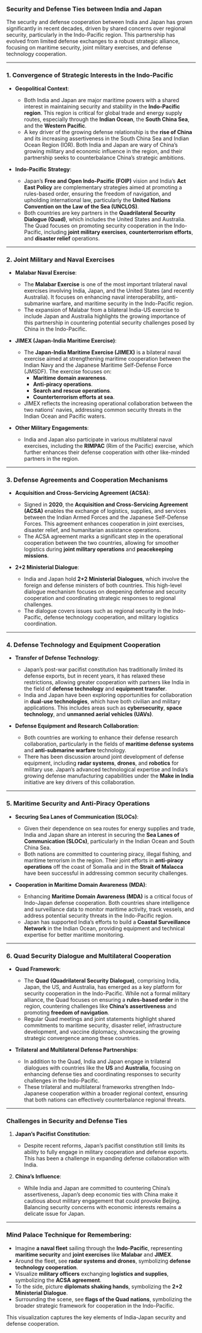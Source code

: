 ### **Security and Defense Ties between India and Japan**

The security and defense cooperation between India and Japan has grown significantly in recent decades, driven by shared concerns over regional security, particularly in the Indo-Pacific region. This partnership has evolved from limited defense exchanges to a robust strategic alliance, focusing on maritime security, joint military exercises, and defense technology cooperation.

---

### 1. **Convergence of Strategic Interests in the Indo-Pacific**

- **Geopolitical Context**:
  - Both India and Japan are major maritime powers with a shared interest in maintaining security and stability in the **Indo-Pacific region**. This region is critical for global trade and energy supply routes, especially through the **Indian Ocean**, the **South China Sea**, and the **Western Pacific**.
  - A key driver of the growing defense relationship is the **rise of China** and its increasing assertiveness in the South China Sea and Indian Ocean Region (IOR). Both India and Japan are wary of China’s growing military and economic influence in the region, and their partnership seeks to counterbalance China’s strategic ambitions.

- **Indo-Pacific Strategy**:
  - Japan’s **Free and Open Indo-Pacific (FOIP)** vision and India’s **Act East Policy** are complementary strategies aimed at promoting a rules-based order, ensuring the freedom of navigation, and upholding international law, particularly the **United Nations Convention on the Law of the Sea (UNCLOS)**.
  - Both countries are key partners in the **Quadrilateral Security Dialogue (Quad)**, which includes the United States and Australia. The Quad focuses on promoting security cooperation in the Indo-Pacific, including **joint military exercises**, **counterterrorism efforts**, and **disaster relief** operations.

---

### 2. **Joint Military and Naval Exercises**

- **Malabar Naval Exercise**:
  - The **Malabar Exercise** is one of the most important trilateral naval exercises involving India, Japan, and the United States (and recently Australia). It focuses on enhancing naval interoperability, anti-submarine warfare, and maritime security in the Indo-Pacific region.
  - The expansion of Malabar from a bilateral India-US exercise to include Japan and Australia highlights the growing importance of this partnership in countering potential security challenges posed by China in the Indo-Pacific.

- **JIMEX (Japan-India Maritime Exercise)**:
  - The **Japan-India Maritime Exercise (JIMEX)** is a bilateral naval exercise aimed at strengthening maritime cooperation between the Indian Navy and the Japanese Maritime Self-Defense Force (JMSDF). The exercise focuses on:
    - **Maritime domain awareness**.
    - **Anti-piracy operations**.
    - **Search and rescue operations**.
    - **Counterterrorism efforts at sea**.
  - JIMEX reflects the increasing operational collaboration between the two nations' navies, addressing common security threats in the Indian Ocean and Pacific waters.

- **Other Military Engagements**:
  - India and Japan also participate in various multilateral naval exercises, including the **RIMPAC** (Rim of the Pacific) exercise, which further enhances their defense cooperation with other like-minded partners in the region.

---

### 3. **Defense Agreements and Cooperation Mechanisms**

- **Acquisition and Cross-Servicing Agreement (ACSA)**:
  - Signed in **2020**, the **Acquisition and Cross-Servicing Agreement (ACSA)** enables the exchange of logistics, supplies, and services between the Indian Armed Forces and the Japanese Self-Defense Forces. This agreement enhances cooperation in joint exercises, disaster relief, and humanitarian assistance operations.
  - The ACSA agreement marks a significant step in the operational cooperation between the two countries, allowing for smoother logistics during **joint military operations** and **peacekeeping missions**.

- **2+2 Ministerial Dialogue**:
  - India and Japan hold **2+2 Ministerial Dialogues**, which involve the foreign and defense ministers of both countries. This high-level dialogue mechanism focuses on deepening defense and security cooperation and coordinating strategic responses to regional challenges.
  - The dialogue covers issues such as regional security in the Indo-Pacific, defense technology cooperation, and military logistics coordination.

---

### 4. **Defense Technology and Equipment Cooperation**

- **Transfer of Defense Technology**:
  - Japan’s post-war pacifist constitution has traditionally limited its defense exports, but in recent years, it has relaxed these restrictions, allowing greater cooperation with partners like India in the field of **defense technology** and **equipment transfer**.
  - India and Japan have been exploring opportunities for collaboration in **dual-use technologies**, which have both civilian and military applications. This includes areas such as **cybersecurity**, **space technology**, and **unmanned aerial vehicles (UAVs)**.

- **Defense Equipment and Research Collaboration**:
  - Both countries are working to enhance their defense research collaboration, particularly in the fields of **maritime defense systems** and **anti-submarine warfare** technology.
  - There has been discussion around joint development of defense equipment, including **radar systems**, **drones**, and **robotics** for military use. Japan’s advanced technological expertise and India’s growing defense manufacturing capabilities under the **Make in India** initiative are key drivers of this collaboration.

---

### 5. **Maritime Security and Anti-Piracy Operations**

- **Securing Sea Lanes of Communication (SLOCs)**:
  - Given their dependence on sea routes for energy supplies and trade, India and Japan share an interest in securing the **Sea Lanes of Communication (SLOCs)**, particularly in the Indian Ocean and South China Sea.
  - Both nations are committed to countering piracy, illegal fishing, and maritime terrorism in the region. Their joint efforts in **anti-piracy operations** off the coast of Somalia and in the **Strait of Malacca** have been successful in addressing common security challenges.

- **Cooperation in Maritime Domain Awareness (MDA)**:
  - Enhancing **Maritime Domain Awareness (MDA)** is a critical focus of Indo-Japan defense cooperation. Both countries share intelligence and surveillance data to monitor maritime activity, track vessels, and address potential security threats in the Indo-Pacific region.
  - Japan has supported India’s efforts to build a **Coastal Surveillance Network** in the Indian Ocean, providing equipment and technical expertise for better maritime monitoring.

---

### 6. **Quad Security Dialogue and Multilateral Cooperation**

- **Quad Framework**:
  - The **Quad (Quadrilateral Security Dialogue)**, comprising India, Japan, the US, and Australia, has emerged as a key platform for security cooperation in the Indo-Pacific. While not a formal military alliance, the Quad focuses on ensuring a **rules-based order** in the region, countering challenges like **China’s assertiveness** and promoting **freedom of navigation**.
  - Regular Quad meetings and joint statements highlight shared commitments to maritime security, disaster relief, infrastructure development, and vaccine diplomacy, showcasing the growing strategic convergence among these countries.

- **Trilateral and Multilateral Defense Partnerships**:
  - In addition to the Quad, India and Japan engage in trilateral dialogues with countries like the **US** and **Australia**, focusing on enhancing defense ties and coordinating responses to security challenges in the Indo-Pacific.
  - These trilateral and multilateral frameworks strengthen Indo-Japanese cooperation within a broader regional context, ensuring that both nations can effectively counterbalance regional threats.

---

### Challenges in Security and Defense Ties

1. **Japan’s Pacifist Constitution**:
   - Despite recent reforms, Japan’s pacifist constitution still limits its ability to fully engage in military cooperation and defense exports. This has been a challenge in expanding defense collaboration with India.
  
2. **China’s Influence**:
   - While India and Japan are committed to countering China’s assertiveness, Japan’s deep economic ties with China make it cautious about military engagement that could provoke Beijing. Balancing security concerns with economic interests remains a delicate issue for Japan.

---

### Mind Palace Technique for Remembering:

- Imagine **a naval fleet** sailing through the **Indo-Pacific**, representing **maritime security** and **joint exercises** like **Malabar** and **JIMEX**.
- Around the fleet, see **radar systems and drones**, symbolizing **defense technology cooperation**.
- Visualize **military officers** exchanging **logistics and supplies**, symbolizing the **ACSA agreement**.
- To the side, picture **diplomats shaking hands**, symbolizing the **2+2 Ministerial Dialogue**.
- Surrounding the scene, see **flags of the Quad nations**, symbolizing the broader strategic framework for cooperation in the Indo-Pacific.

This visualization captures the key elements of India-Japan security and defense cooperation.
